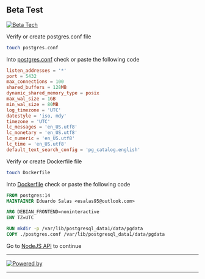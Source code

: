 ## Beta Test
[![Beta Tech](https://betasolutions.tech/assets/img/LogoBeta.png)](https://github.com/Beta-Tech-Costa-Rica/BetaTest)

Verify or create postgres.conf file
```bash
touch postgres.conf
```

Into [postgres.conf](postgres.conf) check or paste the following code
```conf
listen_addresses = '*'
port = 5432
max_connections = 100
shared_buffers = 128MB
dynamic_shared_memory_type = posix
max_wal_size = 1GB
min_wal_size = 80MB
log_timezone = 'UTC'
datestyle = 'iso, mdy'
timezone = 'UTC'
lc_messages = 'en_US.utf8'
lc_monetary = 'en_US.utf8'
lc_numeric = 'en_US.utf8'
lc_time = 'en_US.utf8'
default_text_search_config = 'pg_catalog.english'
```
Verify or create Dockerfile file
```bash
touch Dockerfile
```

Into [Dockerfile](Dockerfile) check or paste the following code
```Dockerfile
FROM postgres:14
MAINTAINER Eduardo Salas <esalas95@outlook.com>

ARG DEBIAN_FRONTEND=noninteractive
ENV TZ=UTC

RUN mkdir -p /var/lib/postgresql_data1/data/pgdata
COPY ./postgres.conf /var/lib/postgresql_data1/data/pgdata
```

Go to [NodeJS API](https://github.com/Killdemons/TBT-2) to continue

***
[![Powered by](https://img.shields.io/badge/Powered%20by-Eduardo%20Salas-blue)](https://github.com/EdoSalas)
***
